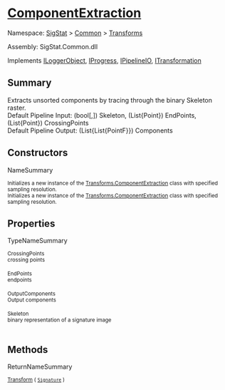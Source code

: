 # [ComponentExtraction](./ComponentExtraction.md)

Namespace: [SigStat]() > [Common](./../README.md) > [Transforms](./README.md)

Assembly: SigStat.Common.dll

Implements [ILoggerObject](./../ILoggerObject.md), [IProgress](./../Helpers/IProgress.md), [IPipelineIO](./../Pipeline/IPipelineIO.md), [ITransformation](./../ITransformation.md)

## Summary
Extracts unsorted components by tracing through the binary Skeleton raster.  <br>Default Pipeline Input: (bool[,]) Skeleton, (List{Point}) EndPoints, (List{Point}) CrossingPoints<br>Default Pipeline Output: (List{List{PointF}}) Components

## Constructors

NameSummary

<sub>Initializes a new instance of the [Transforms.ComponentExtraction](https://github.com/hargitomi97/sigstat/blob/master/docs/md/SigStat/Common/Transforms/ComponentExtraction.md) class with specified sampling resolution.</sub><br><sub>Initializes a new instance of the [Transforms.ComponentExtraction](https://github.com/hargitomi97/sigstat/blob/master/docs/md/SigStat/Common/Transforms/ComponentExtraction.md) class with specified sampling resolution.</sub><br>


## Properties

TypeNameSummary

<sub>CrossingPoints</sub><br><sub>crossing points</sub><br><br>
<sub>EndPoints</sub><br><sub>endpoints</sub><br><br>
<sub>OutputComponents</sub><br><sub>Output components</sub><br><br>
<sub>Skeleton</sub><br><sub>binary representation of a signature image</sub><br><br>


## Methods

ReturnNameSummary

<sub>[Transform](./Methods/ComponentExtraction-100663565.md) ( [`Signature`](./../Signature.md) )</sub><br><sub></sub><br><br>


